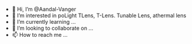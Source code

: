 - 👋 Hi, I’m @Aandal-Vanger
- 👀 I’m interested in poLight TLens, T-Lens. Tunable Lens, athermal lens
- 🌱 I’m currently learning ...
- 💞️ I’m looking to collaborate on ...
- 📫 How to reach me ...

<!---
Aandal-Vanger/Aandal-Vanger is a ✨ special ✨ repository because its `README.md` (this file) appears on your GitHub profile.
You can click the Preview link to take a look at your changes.
--->
